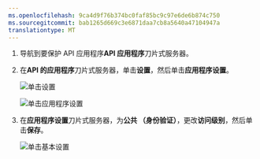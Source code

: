 ```yaml
---
ms.openlocfilehash: 9ca4d9f76b374bc0faf85bc9c97e6de6b874c750
ms.sourcegitcommit: bab1265d669c3e6871daa7cb8a5640a47104947a
translationtype: MT
---
```

1. 导航到要保护 API 应用程序**API 应用程序**刀片式服务器。

2. 在**API 的应用程序**刀片式服务器，单击**设置**，然后单击**应用程序设置**。

    ![单击设置](./media/app-service-api-config-auth/clicksettings.png)

    ![单击应用程序设置](./media/app-service-api-config-auth/clickbasicsettings.png)

3. 在**应用程序设置**刀片式服务器，为**公共 （身份验证）**，更改**访问级别**，然后单击**保存**。

    ![单击基本设置](./media/app-service-api-config-auth/setpublicauth.png)

